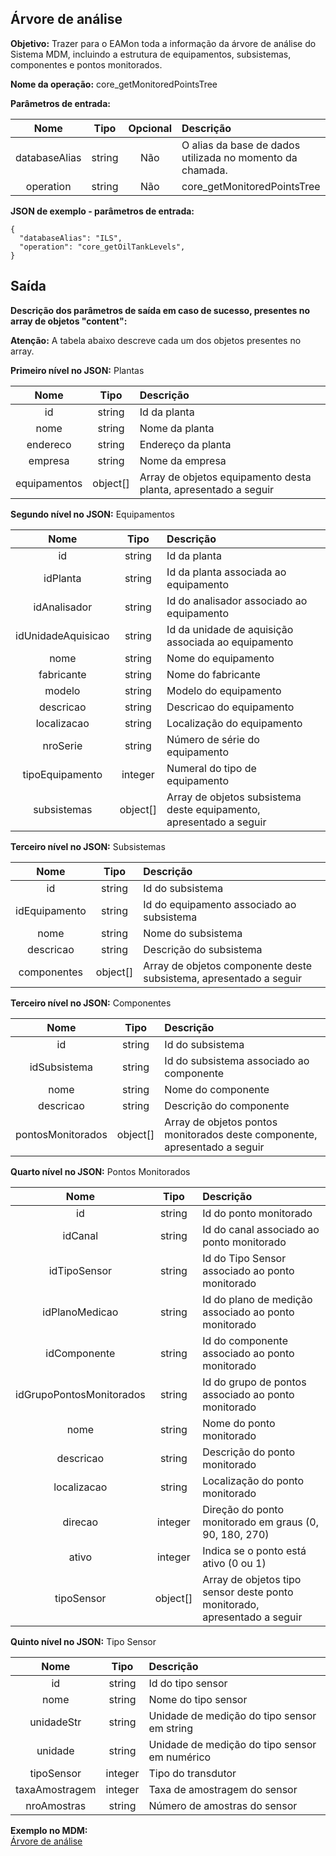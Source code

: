 ## Árvore de análise

**Objetivo:** Trazer para o EAMon toda a informação da árvore de análise do Sistema MDM, incluindo a estrutura de equipamentos, subsistemas, componentes e pontos monitorados.

**Nome da operação:** core_getMonitoredPointsTree

**Parâmetros de entrada:** 

Nome                     |  Tipo           | Opcional     | Descrição
:-----------------------:|:---------------:|:------------:|:------------
databaseAlias            | string         | Não           | O alias da base de dados utilizada no momento da chamada.
operation                | string         | Não           | core_getMonitoredPointsTree  

**JSON de exemplo - parâmetros de entrada:**
```
{
  "databaseAlias": "ILS",
  "operation": "core_getOilTankLevels",
}
```

## Saída

**Descrição dos parâmetros de saída em caso de sucesso, presentes no array de objetos "content":**

**Atenção:** A tabela abaixo descreve cada um dos objetos presentes no array.

**Primeiro nível no JSON:** Plantas

Nome               |  Tipo           | Descrição
:-----------------:|:---------------:|:-------------
id                 | string              | Id da planta
nome               | string              | Nome da planta
endereco           | string              | Endereço da planta
empresa            | string              | Nome da empresa
equipamentos       | object<Equipment>[] | Array de objetos equipamento desta planta, apresentado a seguir
  
**Segundo nível no JSON:** Equipamentos

Nome               |  Tipo           | Descrição
:-----------------:|:---------------:|:-------------
id                 | string              | Id da planta
idPlanta           | string              | Id da planta associada ao equipamento
idAnalisador       | string              | Id do analisador associado ao equipamento
idUnidadeAquisicao | string              | Id da unidade de aquisição associada ao equipamento
nome               | string              | Nome do equipamento
fabricante         | string              | Nome do fabricante
modelo             | string              | Modelo do equipamento
descricao          | string              | Descricao do equipamento
localizacao        | string              | Localização do equipamento
nroSerie           | string              | Número de série do equipamento
tipoEquipamento    | integer             | Numeral do tipo de equipamento
subsistemas        | object<Subsystem>[] | Array de objetos subsistema deste equipamento, apresentado a seguir
  
**Terceiro nível no JSON:** Subsistemas

Nome               |  Tipo           | Descrição
:-----------------:|:---------------:|:-------------
id                 | string              | Id do subsistema
idEquipamento      | string              | Id do equipamento associado ao subsistema
nome               | string              | Nome do subsistema
descricao          | string              | Descrição do subsistema
componentes        | object<Component>[] | Array de objetos componente deste subsistema, apresentado a seguir
  
**Terceiro nível no JSON:** Componentes

Nome               |  Tipo           | Descrição
:-----------------:|:---------------:|:-------------
id                 | string                   | Id do subsistema
idSubsistema       | string                   | Id do subsistema associado ao componente
nome               | string                   | Nome do componente
descricao          | string                   | Descrição do componente
pontosMonitorados  | object<MonitoredPoint>[] | Array de objetos pontos monitorados deste componente, apresentado a seguir
  
**Quarto nível no JSON:** Pontos Monitorados

Nome                     |  Tipo           | Descrição
:-----------------------:|:---------------:|:-------------
id                       | string                   | Id do ponto monitorado
idCanal                  | string                   | Id do canal associado ao ponto monitorado
idTipoSensor             | string                   | Id do Tipo Sensor associado ao ponto monitorado
idPlanoMedicao           | string                   | Id do plano de medição associado ao ponto monitorado
idComponente             | string                   | Id do componente associado ao ponto monitorado
idGrupoPontosMonitorados | string                   | Id do grupo de pontos associado ao ponto monitorado
nome                     | string                   | Nome do ponto monitorado
descricao                | string                   | Descrição do ponto monitorado
localizacao              | string                   | Localização do ponto monitorado
direcao                  | integer                  | Direção do ponto monitorado em graus (0, 90, 180, 270)
ativo                    | integer                  | Indica se o ponto está ativo (0 ou 1)
tipoSensor               | object<SensorType>[]     | Array de objetos tipo sensor deste ponto monitorado, apresentado a seguir
  
**Quinto nível no JSON:** Tipo Sensor
  
Nome               |  Tipo           | Descrição
:-----------------:|:---------------:|:-------------
id                 | string                   | Id do tipo sensor
nome               | string                   | Nome do tipo sensor
unidadeStr         | string                   | Unidade de medição do tipo sensor em string
unidade            | string                   | Unidade de medição do tipo sensor em numérico
tipoSensor         | integer                  | Tipo do transdutor
taxaAmostragem     | integer                  | Taxa de amostragem do sensor
nroAmostras        | string                   | Número de amostras do sensor

**Exemplo no MDM:**\
[Árvore de análise](../images/ArvoreAnalise.jpg)
